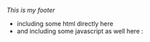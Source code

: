 *This is my footer*

* including some html directly <a herfe="#">here</a>
* and including some javascript as well here :
<script> console.log("hello from the footer.md file !") </script>

